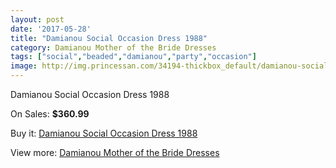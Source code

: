 ```yaml
---
layout: post
date: '2017-05-28'
title: "Damianou Social Occasion Dress 1988"
category: Damianou Mother of the Bride Dresses
tags: ["social","beaded","damianou","party","occasion"]
image: http://img.princessan.com/34194-thickbox_default/damianou-social-occasion-dress-1988.jpg
---
```

Damianou Social Occasion Dress 1988

On Sales: **$360.99**
<a href="https://www.princessan.com/en/15985-damianou-social-occasion-dress-1988.html"><amp-img layout="responsive" width="600" height="600" src="//img.princessan.com/34194-thickbox_default/damianou-social-occasion-dress-1988.jpg" alt="Damianou Social Occasion Dress 1988 0" /></a>

Buy it: [Damianou Social Occasion Dress 1988](https://www.princessan.com/en/15985-damianou-social-occasion-dress-1988.html "Damianou Social Occasion Dress 1988")

View more: [Damianou Mother of the Bride Dresses](https://www.princessan.com/en/123- "Damianou Mother of the Bride Dresses")